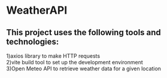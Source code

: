 # WeatherAPI
<h2>This project uses the following tools and technologies:</h2>

1)axios library to make HTTP requests<br/>
2)vite build tool to set up the development environment<br/>
3)Open Meteo API to retrieve weather data for a given location<br/>
